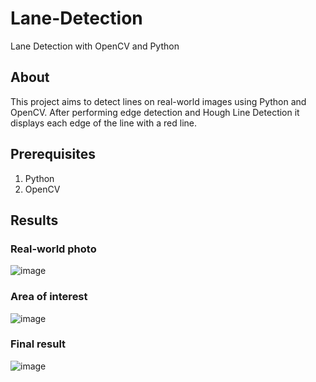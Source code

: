 # Lane-Detection
Lane Detection with OpenCV and Python

## About
This project aims to detect lines on real-world images using Python and OpenCV. After performing edge detection and Hough Line Detection it displays each edge of the line with a red line.

## Prerequisites
1. Python
2. OpenCV

## Results 

### Real-world photo
![image](https://github.com/ilizanazeraj/Lane-Detection/assets/32345026/9266ff2b-6753-40f2-ae7a-2d2d2fcaaf50)
### Area of interest
![image](https://github.com/ilizanazeraj/Lane-Detection/assets/32345026/605aa4f1-d934-4511-b088-35f6f7fe4a62)
### Final result
![image](https://github.com/ilizanazeraj/Lane-Detection/assets/32345026/4e34aac3-8382-488d-b994-f6bff98ae218)


